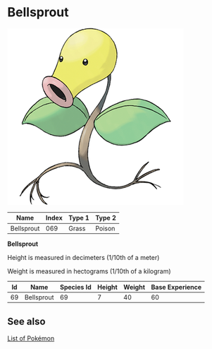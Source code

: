 # Bellsprout


![Bellsprout](images/069.png)

| **Name** | **Index** | **Type 1** | **Type 2** |
|----|----|----|----|
| Bellsprout | 069 | Grass | Poison  |

**Bellsprout** 


Height is measured in decimeters (1/10th of a meter)

Weight is measured in hectograms (1/10th of a kilogram)

| **Id** | **Name** | **Species Id** | **Height** | **Weight** | **Base Experience** |
|--------|----------|----------------|------------|------------|---------------------|
| 69 | Bellsprout | 69 | 7 | 40 | 60 |


## See also

[List of Pokémon](../pokemon.md)
